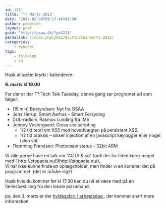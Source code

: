 ```yaml
---
id: 1211
title: 'T³ Marts 2012'
date: '2012-02-24T09:17:48+01:00'
author: pedersen
layout: post
guid: 'http://osaa.dk/?p=1211'
permalink: /index.php/2012/02/t%c2%b3-marts-2012/
categories:
    - Nyheder
tags:
    - folkelab
    - s3
---
```


Husk at sætte kryds i kalenderen:

**6. marts kl 19.00**

For der er der T³:Tech Talk Tuesday, denne gang ser programet ud som følger:

- (15 min) Bestyrelsen: Nyt fra OSAA
- Jens Hørup: Smart Aarhus – Smart Forsyning
- DUL-radio v. Rasmus Lunding fra IMV
- Johnny Vestergaard: Cross site scripting 
    - 1/2 tid teori om XSS med hovedvægten på persistent XSS.
    - 1/2 tid praksis – sikker injection af en javascript keylogger eller noget i den stil.
- Flemming Frandsen: Photonsaw status – 32bit ARM

Vi ville gerne have en talk om “ACTA &amp; co” fordi der for tiden kører meget med [ http://stopacta.nu/](http://stopacta.nu/),  
Vi har ikke kunne finde en oplægsholder, men finder vi en kommer det på programmet. (det er måske dig?)

Husk hvis du kommer før kl 17:30 kan du nå at være med på en fællesbestilling fra den lokale pizzamand.

ps: den 3. marts er der [ hyldesafari / arbejdsdag ](https://www.osaa.dk//2012/02/s%C2%B3super-shelf-safari/), der kommer snart mere information.